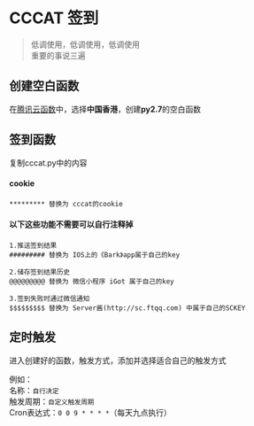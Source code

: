 # CCCAT 签到
> 低调使用，低调使用，低调使用  
> 重要的事说三遍

## 创建空白函数

在[腾讯云函数](https://console.cloud.tencent.com/scf/index/1)中，选择**中国香港**，创建**py2.7**的空白函数

## 签到函数
复制cccat.py中的内容  

#### cookie
```
********* 替换为 cccat的cookie
```

#### 以下这些功能不需要可以自行注释掉  
```
1.推送签到结果  
######### 替换为 IOS上的《Bark》app属于自己的key  

2.储存签到结果历史  
@@@@@@@@@ 替换为 微信小程序 iGot 属于自己的key  

3.签到失败时通过微信通知  
$$$$$$$$$ 替换为 Server酱(http://sc.ftqq.com) 中属于自己的SCKEY  
```

## 定时触发
进入创建好的函数，触发方式，添加并选择适合自己的触发方式  

例如：  
名称：`自行决定`  
触发周期：`自定义触发周期`  
Cron表达式：`0 0 9 * * * *`（每天九点执行）
